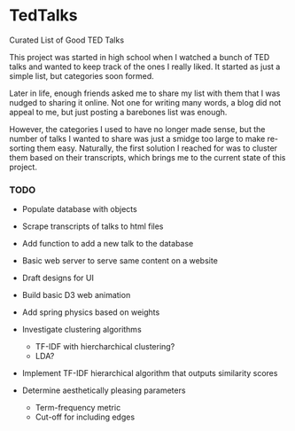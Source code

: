 # TedTalks
Curated List of Good TED Talks

This project was started in high school when I watched a bunch of TED talks and wanted to keep track of the ones I really liked. It started as just a simple list, but categories soon formed.

Later in life, enough friends asked me to share my list with them that I was nudged to sharing it online. Not one for writing many words, a blog did not appeal to me,
but just posting a barebones list was enough.

However, the categories I used to have no longer made sense, but the number of talks I wanted to share was just a smidge too large to make re-sorting them easy.
Naturally, the first solution I reached for was to cluster them based on their transcripts, which brings me to the current state of this project.

### TODO
- Populate database with objects
- Scrape transcripts of talks to html files
- Add function to add a new talk to the database
- Basic web server to serve same content on a website

- Draft designs for UI
- Build basic D3 web animation
- Add spring physics based on weights

- Investigate clustering algorithms
  - TF-IDF with hiercharchical clustering?
  - LDA?
- Implement TF-IDF hierarchical algorithm that outputs similarity scores
- Determine aesthetically pleasing parameters
  - Term-frequency metric
  - Cut-off for including edges
